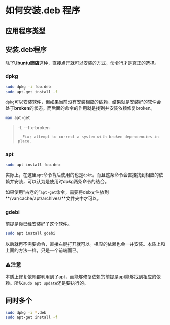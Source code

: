 # 如何安装.deb 程序

## 应用程序类型

## 安装.deb程序

除了**Ubuntu商店**这种，直接点开就可以安装的方式，命令行才是真正的选择。

### dpkg

``` bash
sudo dpkg -i foo.deb
sudo apt-get install -f
```

`dpkg`可以安装软件，但如果当前没有安装相应的依赖，结果就是安装好的软件会处于**broken**的状态。而后面的命令的作用就是找到并安装依赖修复broken。

``` bash
man apt-get
```

> -f, --fix-broken
>
>       Fix; attempt to correct a system with broken dependencies in place.

### apt

``` bash
sudo apt install foo.deb
```

实际上，在这里`apt`命令背后使用的也是`dpkt`。而且这条命令会直接找到相应的依赖并安装，可以认为是使用时dpkg两条命令的结合。

如果使用“古老的”`apt-get`命令，需要将deb文件放到**/var/cache/apt/archives/**文件夹中才可以。

### gdebi

前提是你已经安装好了这个软件。

``` bash
sudo apt install gdebi
```

以后就再不需要命令，直接右键打开就可以。相应的依赖也会一并安装。本质上和上面的方法一样，只是一个前端而已。

### ⚠️注意

本质上修复依赖都利用到了apt，而能够修复依赖的前提是apt能够找到相应的依赖。所以`sudo apt update`还是要执行的。

## 同时多个

``` bash
sudo dpkg -i *.deb
sudo apt-get install -f
```